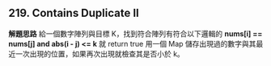 ## 219. Contains Duplicate II
**解題思路**
給一個數字陣列與目標 K，找到符合陣列有符合以下邏輯的 **nums[i] == nums[j] and abs(i - j) <= k** 就 return true
用一個 Map 儲存出現過的數字與其最近一次出現的位置，如果再次出現就檢查其是否小於 k。